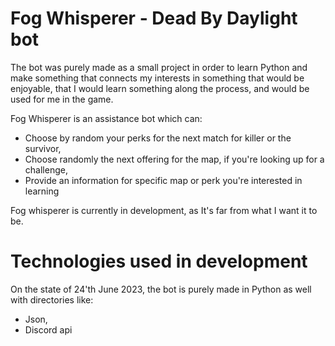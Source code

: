 # Fog Whisperer - Dead By Daylight bot
The bot was purely made as a small project in order to learn Python and make something that connects my interests in something that would be enjoyable, that I would learn something along the process, and would be used for me in the game.

Fog Whisperer is an assistance bot which can:
- Choose by random your perks for the next match for killer or the survivor,
- Choose randomly the next offering for the map, if you're looking up for a challenge,
- Provide an information for specific map or perk you're interested in learning

Fog whisperer is currently in development, as It's far from what I want it to be.
# Technologies used in development
On the state of 24'th June 2023, the bot is purely made in Python as well with directories like:
- Json,
- Discord api